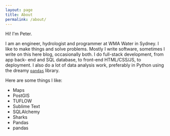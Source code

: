 ```yaml
---
layout: page
title: About
permalink: /about/
---
```


Hi! I'm Peter.

I am an engineer, hydrologist and programmer at WMA Water in Sydney. I like to
make things and solve problems. Mostly I write software, sometimes I write on
this here blog, occasionally both. I do full-stack development, from app back-
end and SQL database, to front-end HTML/CSS/JS, to deployment. I also do a lot
of data analysis work, preferably in Python using the dreamy
[`pandas`](http://pandas.pydata.org) library.

Here are some things I like:

- Maps
- PostGIS
- TUFLOW
- Sublime Text
- SQLAlchemy
- Sharks
- Pandas
- pandas
